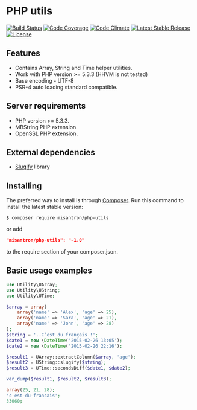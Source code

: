 # PHP utils

[![Build Status](http://img.shields.io/travis/misantron/php-utils.svg?style=flat-square)](https://travis-ci.org/misantron/php-utils)
[![Code Coverage](http://img.shields.io/coveralls/misantron/php-utils.svg?style=flat-square)](https://coveralls.io/r/misantron/php-utils)
[![Code Climate](http://img.shields.io/codeclimate/github/misantron/php-utils.svg?style=flat-square)](https://codeclimate.com/github/misantron/php-utils)
[![Latest Stable Release](http://img.shields.io/github/release/misantron/php-utils.svg?style=flat-square)](https://github.com/misantron/php-utils)
[![License](http://img.shields.io/packagist/l/misantron/php-utils.svg?style=flat-square)](https://packagist.org/packages/misantron/php-utils)

## Features

- Contains Array, String and Time helper utilities.
- Work with PHP version >= 5.3.3 (HHVM is not tested)
- Base encoding - UTF-8
- PSR-4 auto loading standard compatible.

## Server requirements

- PHP version >= 5.3.3.
- MBString PHP extension.
- OpenSSL PHP extension.

## External dependencies

- [Slugify](https://github.com/cocur/slugify) library

## Installing

The preferred way to install is through [Composer](https://getcomposer.org).
Run this command to install the latest stable version:

```shell
$ composer require misantron/php-utils
```

or add

```json
"misantron/php-utils": "~1.0"
```

to the require section of your composer.json.

## Basic usage examples

```php
use Utility\UArray;  
use Utility\UString;  
use Utility\UTime;

$array = array(
    array('name' => 'Alex', 'age' => 25),
    array('name' => 'Sara', 'age' => 21),
    array('name' => 'John', 'age' => 28)
);  
$string = '..C’est du français !';  
$date1 = new \DateTime('2015-02-26 13:05');  
$date2 = new \DateTime('2015-02-26 22:16');  

$result1 = UArray::extractColumn($array, 'age');  
$result2 = UString::slugify($string);  
$result3 = UTime::secondsDiff($date1, $date2);

var_dump($result1, $result2, $result3);

array(25, 21, 28);  
'c-est-du-francais';  
33060;
```